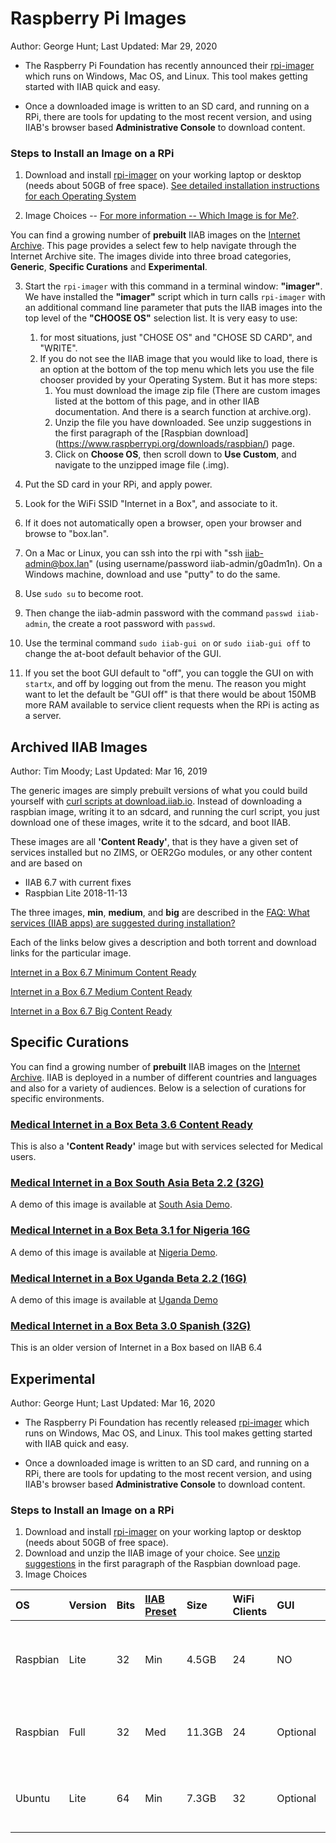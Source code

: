 # Raspberry Pi Images
Author: George Hunt; Last Updated: Mar 29, 2020

* The Raspberry Pi Foundation has recently announced their [rpi-imager](https://www.raspberrypi.org/blog/raspberry-pi-imager-imaging-utility/) which runs on Windows, Mac OS, and Linux. This tool makes getting started with IIAB quick and easy. 

* Once a downloaded image is written to an SD card, and running on a RPi, there are tools for updating to the most recent version, and using IIAB's browser based **Administrative Console** to download content.

### Steps to Install an Image on a RPi
1. Download and install [rpi-imager](https://www.raspberrypi.org/downloads/) on your working laptop or desktop (needs about 50GB of free space). [See detailed installation instructions for each Operating System](Rpi-Imager-Installation)

3. Image Choices -- [For more information -- Which Image is for Me?](Raspberry-Pi-Image-Features).

You can find a growing number of **prebuilt** IIAB images on the [Internet Archive](https://archive.org/details/internetinabox). This page provides a select few to help navigate through the Internet Archive site. The images divide into three broad categories, **Generic**, **Specific Curations** and **Experimental**.

3. Start the ```rpi-imager``` with this command in a terminal window: **"imager"**. We have installed the **"imager"** script which in turn calls ```rpi-imager``` with an additional command line parameter that puts the IIAB images into the top level of the **"CHOOSE OS"** selection list. It is very easy to use:

    1. for most situations, just "CHOSE OS" and "CHOSE SD CARD", and "WRITE".
    1. If you do not see the IIAB image that you would like to load, there is an option at the bottom of the top menu which lets you use the file chooser provided by your Operating System. But it has more steps:
        1. You must download the image zip file (There are custom images listed at the bottom of this page, and in other IIAB documentation. And there is a search function at archive.org).
        2. Unzip the file you have downloaded. See unzip suggestions in the first paragraph of the [Raspbian download]
    (https://www.raspberrypi.org/downloads/raspbian/) page.
        1. Click on **Choose OS**, then scroll down to **Use Custom**, and navigate to the unzipped image file (<image  name>.img).
5. Put the SD card in your RPi, and apply power.
6. Look for the WiFi SSID "Internet in a Box", and associate to it.
7. If it does not automatically open a browser, open your browser and browse to "box.lan".
8. On a Mac or Linux, you can ssh into the rpi with "ssh iiab-admin@box.lan" (using username/password iiab-admin/g0adm1n). On a Windows machine, download and use "putty" to do the same.
9. Use ```sudo su``` to become root.
9. Then change the iiab-admin password with the command ```passwd iiab-admin```, the create a root password with ```passwd```.
9. Use the terminal command  ```sudo iiab-gui on``` or ```sudo iiab-gui off``` to change the at-boot default behavior of the GUI. 
9. If you set the boot GUI default to "off", you can toggle the GUI on with ```startx```, and off by logging out from the menu. The reason you might want to let the default be "GUI off" is that there would be about 150MB more RAM available to service client requests when the RPi is acting as a server.

## Archived IIAB Images
Author: Tim Moody; Last Updated: Mar 16, 2019

The generic images are simply prebuilt versions of what you could build yourself with [curl scripts at download.iiab.io](http://download.iiab.io/). Instead of downloading a raspbian image, writing it to an sdcard, and running the curl script, you just download one of these images, write it to the sdcard, and boot IIAB.

These images are all **'Content Ready'**, that is they have a given set of services installed but no ZIMS, or OER2Go modules, or any other content and are based on 
* IIAB 6.7 with current fixes
* Raspbian Lite 2018-11-13

The three images, **min**, **medium**, and **big** are described in the [FAQ: What services (IIAB apps) are suggested during installation?](http://wiki.laptop.org/go/IIAB/FAQ#What_services_.28IIAB_apps.29_are_suggested_during_installation.3F)

Each of the links below gives a description and both torrent and download links for the particular image.

[Internet in a Box 6.7 Minimum Content Ready](https://archive.org/details/iiab-6.7-190315-min-content-ready-ga0c8314.img)

[Internet in a Box 6.7 Medium Content Ready](https://archive.org/details/iiab-6.7-190315-medium-content-ready-ga0c8314.img)

[Internet in a Box 6.7 Big Content Ready](https://archive.org/details/iiab-6.7-190315-big-content-ready-ga0c8314.img)

## Specific Curations

You can find a growing number of **prebuilt** IIAB images on the [Internet Archive](https://archive.org/details/internetinabox). IIAB is deployed in a number of different countries and languages and also for a variety of audiences. Below is a selection of curations for specific environments.

### [Medical Internet in a Box Beta 3.6 Content Ready](https://archive.org/details/iiab-6.7-190314-medical-beta3.6-content-ready-ga0c8314.img)

This is also a **'Content Ready'** image but with services selected for Medical users.

### [Medical Internet in a Box South Asia Beta 2.2 (32G)](https://archive.org/details/iiab-6.4-180305-medbox-beta2.2-SAsia-32G-g3ea4256.img)

A demo of this image is available at [South Asia Demo](http://medbox.iiab.me/s-asia/).

### [Medical Internet in a Box Beta 3.1 for Nigeria 16G](https://archive.org/details/iiab-6.6-181112-medical-beta3.1-nigeria-16G-g6653593.img)

A demo of this image is available at [Nigeria Demo](http://medbox.iiab.me/medbox-ng/).

### [Medical Internet in a Box Uganda Beta 2.2 (16G)](https://archive.org/details/iiab-6.4-180313-medbox-beta2.2-uganda-16G-g3ea4256.img)

A demo of this image is available at [Uganda Demo](http://medbox.iiab.me/medbox-ug/)

### [Medical Internet in a Box Beta 3.0 Spanish (32G)](https://archive.org/details/iiab-6.4-180907-medbox-beta3.0-es-32G-g3ea4256.img)

This is an older version of Internet in a Box based on IIAB 6.4

## Experimental
Author: George Hunt; Last Updated: Mar 16, 2020

* The Raspberry Pi Foundation has recently released [rpi-imager](https://www.raspberrypi.org/blog/raspberry-pi-imager-imaging-utility/) which runs on Windows, Mac OS, and Linux. This tool makes getting started with IIAB quick and easy. 

* Once a downloaded image is written to an SD card, and running on a RPi, there are tools for updating to the most recent version, and using IIAB's browser based **Administrative Console** to download content.

### Steps to Install an Image on a RPi
1. Download and install [rpi-imager](https://www.raspberrypi.org/blog/raspberry-pi-imager-imaging-utility/) on your working laptop or desktop (needs about 50GB of free space).
2. Download and unzip the IIAB image of your choice. See [unzip suggestions](https://www.raspberrypi.org/downloads/raspbian/) in the first paragraph of the Raspbian download page.
3. Image Choices

|    OS   | Version | Bits |[IIAB Preset](http://wiki.laptop.org/go/IIAB/FAQ#What_services_.28IIAB_apps.29_are_suggested_during_installation.3F)  |  Size   | WiFi Clients | GUI   |              Features                                          |
| :--- | :--- | :--- | :--- | :--- | :--- | :--- | :--- |
| Raspbian| Lite | 32 | Min  | 4.5GB | 24 |  NO  | Uses fewer memory and SD card resources             |
| Raspbian| Full | 32 | Med  | 11.3GB | 24 |  Optional  | GUI uses 150MB more than non-gui              |
| Ubuntu| Lite | 64 | Min  | 7.3GB | 32 | Optional  | Faster, more clients, gui is 1.8GB             |



